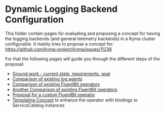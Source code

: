 # Dynamic Logging Backend Configuration

This folder contain pages for evaluating and proposing a concept for having the logging backends (and general telemetry backends) in a Kyma cluster configurable. It mainly tries to propose a concept for: https://github.com/kyma-project/kyma/issues/11236

For that the following pages will guide you through the different steps of the proposal:
* [Ground work - current state, requirements, goal](./01-groundwork.md)
* [Comparison of existing log agents](./02-agents.md)
* [Comparison of existing FluentBit operators](./03-fluent-bit-operator1.md)
* [Another Comparison of existing FluentBit operators](./04-fluent-bit-operator2.md)
* [Proposal for a custom FluentBit operator](./05-custom-fluentbit-operator.md)
* [Templating Concept](./06-servicecatalog-integration.md) to enhance the operator with bindings to ServiceCatalog instances
